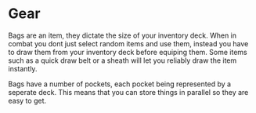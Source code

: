 # Gear
Bags are an item, they dictate the size of your inventory deck. When in combat you dont just select random items and use them, instead you have to draw them from your inventory deck before equiping them. Some items such as a quick draw belt or a sheath will let you reliably draw the item instantly.

Bags have a number of pockets, each pocket being represented by a seperate deck. This means that you can store things in parallel so they are easy to get.